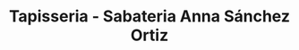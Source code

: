 ---
title: "Tapisseria - Sabateria Anna Sánchez Ortiz"
url: /bellvis/tapisseria-sabateria-anna-sanchez-ortiz/
shop: zapatos
---
